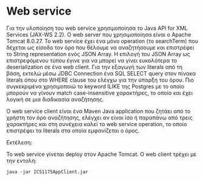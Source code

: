 # Web service

Για την υλοποίηση του web service χρησιμοποίησα το Java API for XML Services (JAX-WS 2.2). O web server που χρησιμοποίησα είναι ο Apache Tomcat 8.0.27. To web service έχει ένα μόνο operation (το searchTerm) που δέχεται ως είσοδο τον όρο που θέλουμε να αναζητήσουμε και επιστρέφει το String representation ενός JSON Array. Η επιλογή του JSON Array ως επιστρεφόμενου τύπου έγινε για να μπορεί να γίνει ευκολότερα το deserialization σε ένα web client. Για την εξαγωγή των literals από τη βάση, εκτελώ μέσω JDBC Connection ένα SQL SELECT query στον πίνακα literals όπου στο WHERE clause του ελέγχω για την ύπαρξη του όρου. Πιο συγκεκριμένα χρησιμοποιώ το keyword ILIKE της Postgres με το οποίο μπορούν να γίνουν match case-insensitive χαρακτήρες, το οποίο και έχει λογική σε μια διαδικασία αναζήτησης.


Ο web service client είναι ένα Maven Java application που ζητάει από το χρήστη τον όρο αναζήτησης, ελέγχει αν είναι ίσο ή παραπάνω από τρεις χαρακτήρες και στη συνέχεια καλεί το web service operation, το οποίο επιστρέφει τα literals στα οποία εμφανίζεται ο όρος.

Εκτέλεση:

Το web service γίνεται deploy στον Apache Tomcat. Ο web client τρέχει με την εντολή:

`java -jar ICS1175AppClient.jar`

